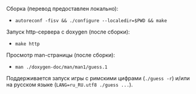 
Сборка (перевод предоставлен локально):
- `autoreconf -fisv && ./configure --localedir=$PWD && make`

Запуск http-сервера с doxygen (после сборки):
- `make http`

Просмотр man-страницы (после сборки):
- `man ./doxygen-doc/man/man1/guess.1`

Поддерживается запуск игры с римскими цифрами (`./guess -r`) и/или на русском языке (`LANG=ru_RU.utf8 ./guess ...`).